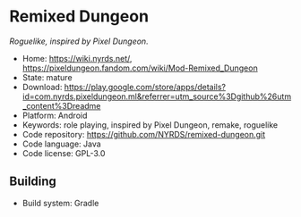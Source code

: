 # Remixed Dungeon

_Roguelike, inspired by Pixel Dungeon._

- Home: https://wiki.nyrds.net/, https://pixeldungeon.fandom.com/wiki/Mod-Remixed_Dungeon
- State: mature
- Download: https://play.google.com/store/apps/details?id=com.nyrds.pixeldungeon.ml&referrer=utm_source%3Dgithub%26utm_content%3Dreadme
- Platform: Android
- Keywords: role playing, inspired by Pixel Dungeon, remake, roguelike
- Code repository: https://github.com/NYRDS/remixed-dungeon.git
- Code language: Java
- Code license: GPL-3.0

## Building

- Build system: Gradle
